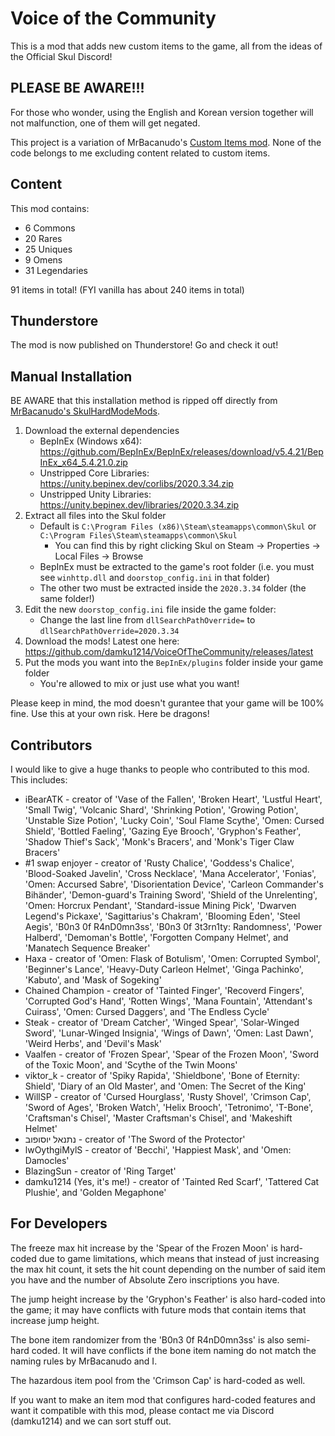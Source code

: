 ﻿# Voice of the Community
This is a mod that adds new custom items to the game, all from the ideas of the Official Skul Discord!

## PLEASE BE AWARE!!!
For those who wonder, using the English and Korean version together will not malfunction, one of them will get negated.

This project is a variation of MrBacanudo's [Custom Items mod](https://github.com/MrBacanudo/SkulHardModeMods/tree/main/CustomItems).
None of the code belongs to me excluding content related to custom items.

## Content
This mod contains:

* 6 Commons
* 20 Rares
* 25 Uniques
* 9 Omens
* 31 Legendaries

91 items in total! (FYI vanilla has about 240 items in total)

## Thunderstore
The mod is now published on Thunderstore! Go and check it out!

## Manual Installation
BE AWARE that this installation method is ripped off directly from [MrBacanudo's SkulHardModeMods](https://github.com/MrBacanudo/SkulHardModeMods/tree/main).

1. Download the external dependencies
    * BepInEx (Windows x64): https://github.com/BepInEx/BepInEx/releases/download/v5.4.21/BepInEx_x64_5.4.21.0.zip
    * Unstripped Core Libraries: https://unity.bepinex.dev/corlibs/2020.3.34.zip
    * Unstripped Unity Libraries: https://unity.bepinex.dev/libraries/2020.3.34.zip
2. Extract all files into the Skul folder
    * Default is `C:\Program Files (x86)\Steam\steamapps\common\Skul` or `C:\Program Files\Steam\steamapps\common\Skul`
      * You can find this by right clicking Skul on Steam -> Properties -> Local Files -> Browse
    * BepInEx must be extracted to the game's root folder (i.e. you must see `winhttp.dll` and `doorstop_config.ini` in that folder)
    * The other two must be extracted inside the `2020.3.34` folder (the same folder!)
3. Edit the new `doorstop_config.ini` file inside the game folder:
    * Change the last line from `dllSearchPathOverride=` to `dllSearchPathOverride=2020.3.34`
4. Download the mods! Latest one here: https://github.com/damku1214/VoiceOfTheCommunity/releases/latest
5. Put the mods you want into the `BepInEx/plugins` folder inside your game folder
    * You're allowed to mix or just use what you want!

Please keep in mind, the mod doesn't gurantee that your game will be 100% fine.
Use this at your own risk. Here be dragons!

## Contributors
I would like to give a huge thanks to people who contributed to this mod. This includes:
* iBearATK - creator of 'Vase of the Fallen', 'Broken Heart', 'Lustful Heart', 'Small Twig', 'Volcanic Shard', 'Shrinking Potion', 'Growing Potion', 'Unstable Size Potion', 'Lucky Coin', 'Soul Flame Scythe', 'Omen: Cursed Shield', 'Bottled Faeling', 'Gazing Eye Brooch', 'Gryphon's Feather', 'Shadow Thief's Sack', 'Monk's Bracers', and 'Monk's Tiger Claw Bracers'
* #1 swap enjoyer - creator of 'Rusty Chalice', 'Goddess's Chalice', 'Blood-Soaked Javelin', 'Cross Necklace', 'Mana Accelerator', 'Fonias', 'Omen: Accursed Sabre', 'Disorientation Device', 'Carleon Commander's Bihänder', 'Demon-guard's Training Sword', 'Shield of the Unrelenting', 'Omen: Horcrux Pendant', 'Standard-issue Mining Pick', 'Dwarven Legend's Pickaxe', 'Sagittarius's Chakram', 'Blooming Eden', 'Steel Aegis', 'B0n3 0f R4nD0mn3ss', 'B0n3 0f 3t3rn1ty: Randomness', 'Power Halberd', 'Demoman's Bottle', 'Forgotten Company Helmet', and 'Manatech Sequence Breaker'
* Haxa - creator of 'Omen: Flask of Botulism', 'Omen: Corrupted Symbol', 'Beginner's Lance', 'Heavy-Duty Carleon Helmet', 'Ginga Pachinko', 'Kabuto', and 'Mask of Sogeking'
* Chained Champion - creator of 'Tainted Finger', 'Recoverd Fingers', 'Corrupted God's Hand', 'Rotten Wings', 'Mana Fountain', 'Attendant's Cuirass', 'Omen: Cursed Daggers', and 'The Endless Cycle'
* Steak - creator of 'Dream Catcher', 'Winged Spear', 'Solar-Winged Sword', 'Lunar-Winged Insignia', 'Wings of Dawn', 'Omen: Last Dawn', 'Weird Herbs', and 'Devil's Mask'
* Vaalfen - creator of 'Frozen Spear', 'Spear of the Frozen Moon', 'Sword of the Toxic Moon', and 'Scythe of the Twin Moons'
* viktor_k - creator of 'Spiky Rapida', 'Shieldbone', 'Bone of Eternity: Shield', 'Diary of an Old Master', and 'Omen: The Secret of the King'
* WillSP - creator of 'Cursed Hourglass', 'Rusty Shovel', 'Crimson Cap', 'Sword of Ages', 'Broken Watch', 'Helix Brooch', 'Tetronimo', 'T-Bone', 'Craftsman's Chisel', 'Master Craftsman's Chisel', and 'Makeshift Helmet'
* נתנאל יוסופוב - creator of 'The Sword of the Protector'
* lwOythgiMylS - creator of 'Becchi', 'Happiest Mask', and 'Omen: Damocles'
* BlazingSun - creator of 'Ring Target'
* damku1214 (Yes, it's me!) - creator of 'Tainted Red Scarf', 'Tattered Cat Plushie', and 'Golden Megaphone'

## For Developers
The freeze max hit increase by the 'Spear of the Frozen Moon' is hard-coded due to game limitations,
which means that instead of just increasing the max hit count, it sets the hit count depending on the number of said item you have
and the number of Absolute Zero inscriptions you have.

The jump height increase by the 'Gryphon's Feather' is also hard-coded into the game; it may have conflicts with future
mods that contain items that increase jump height.

The bone item randomizer from the 'B0n3 0f R4nD0mn3ss' is also semi-hard coded. It will have conflicts if the bone item naming
do not match the naming rules by MrBacanudo and I.

The hazardous item pool from the 'Crimson Cap' is hard-coded as well.

If you want to make an item mod that configures hard-coded features and want it compatible with this mod,
please contact me via Discord (damku1214) and we can sort stuff out.